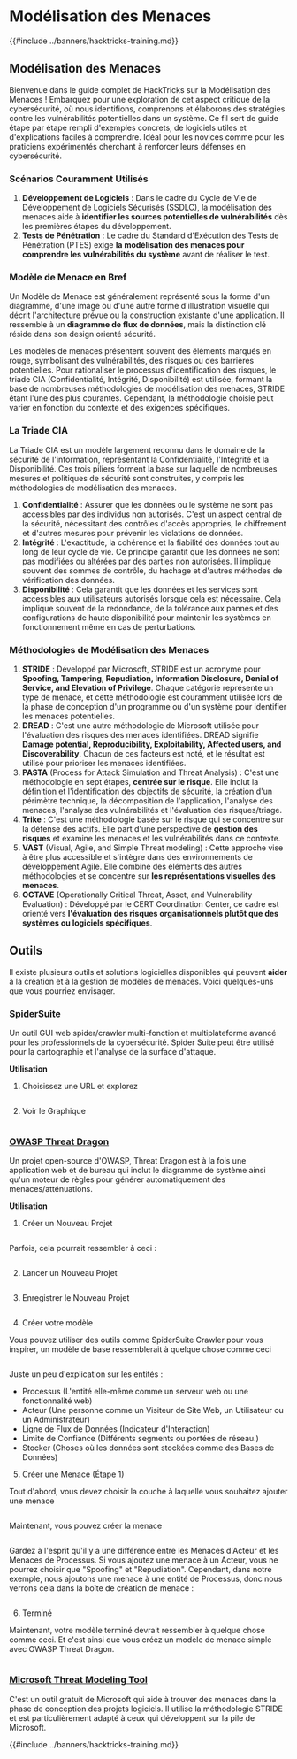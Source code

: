 # Modélisation des Menaces

{{#include ../banners/hacktricks-training.md}}

## Modélisation des Menaces

Bienvenue dans le guide complet de HackTricks sur la Modélisation des Menaces ! Embarquez pour une exploration de cet aspect critique de la cybersécurité, où nous identifions, comprenons et élaborons des stratégies contre les vulnérabilités potentielles dans un système. Ce fil sert de guide étape par étape rempli d'exemples concrets, de logiciels utiles et d'explications faciles à comprendre. Idéal pour les novices comme pour les praticiens expérimentés cherchant à renforcer leurs défenses en cybersécurité.

### Scénarios Couramment Utilisés

1. **Développement de Logiciels** : Dans le cadre du Cycle de Vie de Développement de Logiciels Sécurisés (SSDLC), la modélisation des menaces aide à **identifier les sources potentielles de vulnérabilités** dès les premières étapes du développement.
2. **Tests de Pénétration** : Le cadre du Standard d'Exécution des Tests de Pénétration (PTES) exige **la modélisation des menaces pour comprendre les vulnérabilités du système** avant de réaliser le test.

### Modèle de Menace en Bref

Un Modèle de Menace est généralement représenté sous la forme d'un diagramme, d'une image ou d'une autre forme d'illustration visuelle qui décrit l'architecture prévue ou la construction existante d'une application. Il ressemble à un **diagramme de flux de données**, mais la distinction clé réside dans son design orienté sécurité.

Les modèles de menaces présentent souvent des éléments marqués en rouge, symbolisant des vulnérabilités, des risques ou des barrières potentielles. Pour rationaliser le processus d'identification des risques, le triade CIA (Confidentialité, Intégrité, Disponibilité) est utilisée, formant la base de nombreuses méthodologies de modélisation des menaces, STRIDE étant l'une des plus courantes. Cependant, la méthodologie choisie peut varier en fonction du contexte et des exigences spécifiques.

### La Triade CIA

La Triade CIA est un modèle largement reconnu dans le domaine de la sécurité de l'information, représentant la Confidentialité, l'Intégrité et la Disponibilité. Ces trois piliers forment la base sur laquelle de nombreuses mesures et politiques de sécurité sont construites, y compris les méthodologies de modélisation des menaces.

1. **Confidentialité** : Assurer que les données ou le système ne sont pas accessibles par des individus non autorisés. C'est un aspect central de la sécurité, nécessitant des contrôles d'accès appropriés, le chiffrement et d'autres mesures pour prévenir les violations de données.
2. **Intégrité** : L'exactitude, la cohérence et la fiabilité des données tout au long de leur cycle de vie. Ce principe garantit que les données ne sont pas modifiées ou altérées par des parties non autorisées. Il implique souvent des sommes de contrôle, du hachage et d'autres méthodes de vérification des données.
3. **Disponibilité** : Cela garantit que les données et les services sont accessibles aux utilisateurs autorisés lorsque cela est nécessaire. Cela implique souvent de la redondance, de la tolérance aux pannes et des configurations de haute disponibilité pour maintenir les systèmes en fonctionnement même en cas de perturbations.

### Méthodologies de Modélisation des Menaces

1. **STRIDE** : Développé par Microsoft, STRIDE est un acronyme pour **Spoofing, Tampering, Repudiation, Information Disclosure, Denial of Service, and Elevation of Privilege**. Chaque catégorie représente un type de menace, et cette méthodologie est couramment utilisée lors de la phase de conception d'un programme ou d'un système pour identifier les menaces potentielles.
2. **DREAD** : C'est une autre méthodologie de Microsoft utilisée pour l'évaluation des risques des menaces identifiées. DREAD signifie **Damage potential, Reproducibility, Exploitability, Affected users, and Discoverability**. Chacun de ces facteurs est noté, et le résultat est utilisé pour prioriser les menaces identifiées.
3. **PASTA** (Process for Attack Simulation and Threat Analysis) : C'est une méthodologie en sept étapes, **centrée sur le risque**. Elle inclut la définition et l'identification des objectifs de sécurité, la création d'un périmètre technique, la décomposition de l'application, l'analyse des menaces, l'analyse des vulnérabilités et l'évaluation des risques/triage.
4. **Trike** : C'est une méthodologie basée sur le risque qui se concentre sur la défense des actifs. Elle part d'une perspective de **gestion des risques** et examine les menaces et les vulnérabilités dans ce contexte.
5. **VAST** (Visual, Agile, and Simple Threat modeling) : Cette approche vise à être plus accessible et s'intègre dans des environnements de développement Agile. Elle combine des éléments des autres méthodologies et se concentre sur **les représentations visuelles des menaces**.
6. **OCTAVE** (Operationally Critical Threat, Asset, and Vulnerability Evaluation) : Développé par le CERT Coordination Center, ce cadre est orienté vers **l'évaluation des risques organisationnels plutôt que des systèmes ou logiciels spécifiques**.

## Outils

Il existe plusieurs outils et solutions logicielles disponibles qui peuvent **aider** à la création et à la gestion de modèles de menaces. Voici quelques-uns que vous pourriez envisager.

### [SpiderSuite](https://github.com/3nock/SpiderSuite)

Un outil GUI web spider/crawler multi-fonction et multiplateforme avancé pour les professionnels de la cybersécurité. Spider Suite peut être utilisé pour la cartographie et l'analyse de la surface d'attaque.

**Utilisation**

1. Choisissez une URL et explorez

<figure><img src="../images/threatmodel_spidersuite_1.png" alt=""><figcaption></figcaption></figure>

2. Voir le Graphique

<figure><img src="../images/threatmodel_spidersuite_2.png" alt=""><figcaption></figcaption></figure>

### [OWASP Threat Dragon](https://github.com/OWASP/threat-dragon/releases)

Un projet open-source d'OWASP, Threat Dragon est à la fois une application web et de bureau qui inclut le diagramme de système ainsi qu'un moteur de règles pour générer automatiquement des menaces/atténuations.

**Utilisation**

1. Créer un Nouveau Projet

<figure><img src="../images/create_new_project_1.jpg" alt=""><figcaption></figcaption></figure>

Parfois, cela pourrait ressembler à ceci :

<figure><img src="../images/1_threatmodel_create_project.jpg" alt=""><figcaption></figcaption></figure>

2. Lancer un Nouveau Projet

<figure><img src="../images/launch_new_project_2.jpg" alt=""><figcaption></figcaption></figure>

3. Enregistrer le Nouveau Projet

<figure><img src="../images/save_new_project.jpg" alt=""><figcaption></figcaption></figure>

4. Créer votre modèle

Vous pouvez utiliser des outils comme SpiderSuite Crawler pour vous inspirer, un modèle de base ressemblerait à quelque chose comme ceci

<figure><img src="../images/0_basic_threat_model.jpg" alt=""><figcaption></figcaption></figure>

Juste un peu d'explication sur les entités :

- Processus (L'entité elle-même comme un serveur web ou une fonctionnalité web)
- Acteur (Une personne comme un Visiteur de Site Web, un Utilisateur ou un Administrateur)
- Ligne de Flux de Données (Indicateur d'Interaction)
- Limite de Confiance (Différents segments ou portées de réseau.)
- Stocker (Choses où les données sont stockées comme des Bases de Données)

5. Créer une Menace (Étape 1)

Tout d'abord, vous devez choisir la couche à laquelle vous souhaitez ajouter une menace

<figure><img src="../images/3_threatmodel_chose-threat-layer.jpg" alt=""><figcaption></figcaption></figure>

Maintenant, vous pouvez créer la menace

<figure><img src="../images/4_threatmodel_create-threat.jpg" alt=""><figcaption></figcaption></figure>

Gardez à l'esprit qu'il y a une différence entre les Menaces d'Acteur et les Menaces de Processus. Si vous ajoutez une menace à un Acteur, vous ne pourrez choisir que "Spoofing" et "Repudiation". Cependant, dans notre exemple, nous ajoutons une menace à une entité de Processus, donc nous verrons cela dans la boîte de création de menace :

<figure><img src="../images/2_threatmodel_type-option.jpg" alt=""><figcaption></figcaption></figure>

6. Terminé

Maintenant, votre modèle terminé devrait ressembler à quelque chose comme ceci. Et c'est ainsi que vous créez un modèle de menace simple avec OWASP Threat Dragon.

<figure><img src="../images/threat_model_finished.jpg" alt=""><figcaption></figcaption></figure>

### [Microsoft Threat Modeling Tool](https://aka.ms/threatmodelingtool)

C'est un outil gratuit de Microsoft qui aide à trouver des menaces dans la phase de conception des projets logiciels. Il utilise la méthodologie STRIDE et est particulièrement adapté à ceux qui développent sur la pile de Microsoft.


{{#include ../banners/hacktricks-training.md}}
